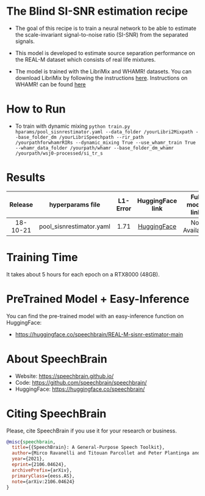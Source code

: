 # The Blind SI-SNR estimation recipe

* The goal of this recipe is to train a neural network to be able to estimate the scale-invariant signal-to-noise ratio (SI-SNR) from the separated signals.

* This model is developed to estimate source separation performance on the REAL-M dataset which consists of real life mixtures.

* The model is trained with the LibriMix and WHAMR! datasets. You can download LibriMix by following the instructions [here](https://github.com/JorisCos/LibriMix). Instructions on WHAMR! can be found [here](https://wham.whisper.ai/)

# How to Run

* To train with dynamic mixing
```python train.py hparams/pool_sisnrestimator.yaml --data_folder /yourLibri2Mixpath --base_folder_dm /yourLibriSpeechpath --rir_path /yourpathforwhamrRIRs --dynamic_mixing True --use_whamr_train True --whamr_data_folder /yourpath/whamr --base_folder_dm_whamr /yourpath/wsj0-processed/si_tr_s```

# Results

| Release | hyperparams file | L1-Error | HuggingFace link | Full model link | GPUs |
|:-------------:|:---------------------------:| :-----:| :-----:| :-----:| :--------:|
| 18-10-21 | pool_sisnrestimator.yaml | 1.71 | [HuggingFace](https://huggingface.co/speechbrain/REAL-M-sisnr-estimator-main) | Not Available| RTX8000 48GB |

# Training Time
It takes about 5 hours for each epoch on a RTX8000 (48GB).

# PreTrained Model + Easy-Inference
You can find the pre-trained model with an easy-inference function on HuggingFace:
- https://huggingface.co/speechbrain/REAL-M-sisnr-estimator-main

# **About SpeechBrain**
- Website: https://speechbrain.github.io/
- Code: https://github.com/speechbrain/speechbrain/
- HuggingFace: https://huggingface.co/speechbrain/

# **Citing SpeechBrain**
Please, cite SpeechBrain if you use it for your research or business.

```bibtex
@misc{speechbrain,
  title={{SpeechBrain}: A General-Purpose Speech Toolkit},
  author={Mirco Ravanelli and Titouan Parcollet and Peter Plantinga and Aku Rouhe and Samuele Cornell and Loren Lugosch and Cem Subakan and Nauman Dawalatabad and Abdelwahab Heba and Jianyuan Zhong and Ju-Chieh Chou and Sung-Lin Yeh and Szu-Wei Fu and Chien-Feng Liao and Elena Rastorgueva and François Grondin and William Aris and Hwidong Na and Yan Gao and Renato De Mori and Yoshua Bengio},
  year={2021},
  eprint={2106.04624},
  archivePrefix={arXiv},
  primaryClass={eess.AS},
  note={arXiv:2106.04624}
}
```
